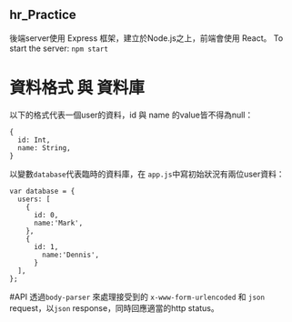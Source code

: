 ## hr_Practice
後端server使用 Express 框架，建立於Node.js之上，前端會使用 React。
To start the server: ` npm start `

# 資料格式 與 資料庫
以下的格式代表一個user的資料，id 與 name 的value皆不得為null：
```
{
  id: Int,
  name: String,
}
```
以變數` database `代表臨時的資料庫，在 `app.js`中寫初始狀況有兩位user資料：
```
var database = {
  users: [
    {
      id: 0,
      name:'Mark',
    },
    {
      id: 1,
        name:'Dennis',
      }
  ],
};
```

#API
透過`body-parser` 來處理接受到的 `x-www-form-urlencoded` 和 `json` request，以`json` response，同時回應適當的http status。
